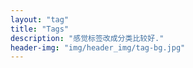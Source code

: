 ```yaml
---
layout: "tag"
title: "Tags"
description: "感觉标签改成分类比较好."
header-img: "img/header_img/tag-bg.jpg"
---
```

